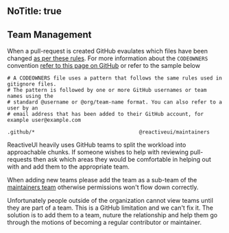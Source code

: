 NoTitle: true
---
## Team Management

When a pull-request is created GitHub evaulates which files have been changed [as per these rules](https://github.com/reactiveui/ReactiveUI/blob/main/.github/CODEOWNERS
). For more information about the `CODEOWNERS` convention [refer to this page on GitHub](https://help.github.com/articles/about-codeowners/) or refer to the sample below

```
# A CODEOWNERS file uses a pattern that follows the same rules used in gitignore files.
# The pattern is followed by one or more GitHub usernames or team names using the
# standard @username or @org/team-name format. You can also refer to a user by an
# email address that has been added to their GitHub account, for example user@example.com

.github/*                                  @reactiveui/maintainers
```

ReactiveUI heavily uses GitHub teams to split the workload into approachable chunks. If someone wishes to help with reviewing pull-requests then ask which areas they would be comfortable in helping out with and add them to the appropriate team. 

When adding new teams please add the team as a sub-team of the [maintainers team](https://github.com/orgs/reactiveui/teams/maintainers) otherwise permissions won't flow down correctly.

Unfortunately people outside of the organization cannot view teams until they are part of a team. This is a GitHub limitation and we can't fix it. The solution is to add them to a team, nuture the relationship and help them go through the motions of becoming a regular contributor or maintainer.

